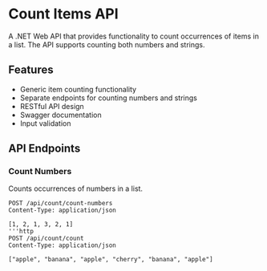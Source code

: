 # Count Items API

A .NET Web API that provides functionality to count occurrences of items in a list. The API supports counting both numbers and strings.

## Features

- Generic item counting functionality
- Separate endpoints for counting numbers and strings
- RESTful API design
- Swagger documentation
- Input validation


## API Endpoints

### Count Numbers
Counts occurrences of numbers in a list.

```http
POST /api/count/count-numbers
Content-Type: application/json

[1, 2, 1, 3, 2, 1]
'''http
POST /api/count/count
Content-Type: application/json

["apple", "banana", "apple", "cherry", "banana", "apple"]